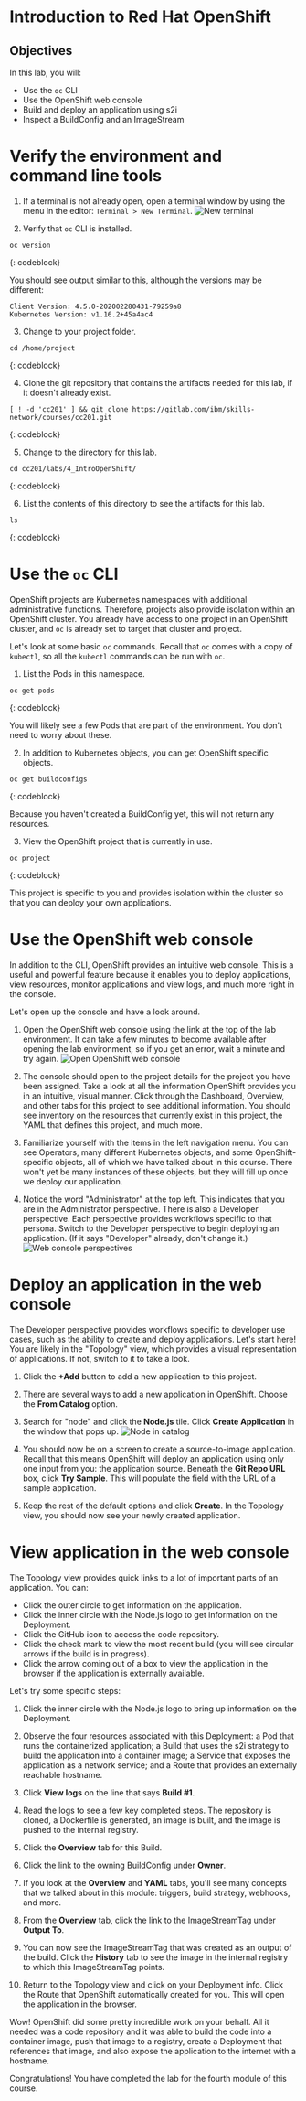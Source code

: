 # Introduction to Red Hat OpenShift

## Objectives
In this lab, you will:
- Use the `oc` CLI
- Use the OpenShift web console
- Build and deploy an application using s2i
- Inspect a BuildConfig and an ImageStream

# Verify the environment and command line tools
1. If a terminal is not already open, open a terminal window by using the menu in the editor: `Terminal > New Terminal`.
![New terminal](images/new-terminal.png)

2. Verify that `oc` CLI is installed.
```
oc version
```
{: codeblock}

You should see output similar to this, although the versions may be different:
```
Client Version: 4.5.0-202002280431-79259a8
Kubernetes Version: v1.16.2+45a4ac4
```

3. Change to your project folder.
```
cd /home/project
```
{: codeblock}

4. Clone the git repository that contains the artifacts needed for this lab, if it doesn't already exist.
```
[ ! -d 'cc201' ] && git clone https://gitlab.com/ibm/skills-network/courses/cc201.git
```
{: codeblock}

5. Change to the directory for this lab.
```
cd cc201/labs/4_IntroOpenShift/
```
{: codeblock}

6. List the contents of this directory to see the artifacts for this lab.
```
ls
```
{: codeblock}

# Use the `oc` CLI
OpenShift projects are Kubernetes namespaces with additional administrative functions. Therefore, projects also provide isolation within an OpenShift cluster. You already have access to one project in an OpenShift cluster, and `oc` is already set to target that cluster and project.

Let's look at some basic `oc` commands. Recall that `oc` comes with a copy of `kubectl`, so all the `kubectl` commands can be run with `oc`.

1. List the Pods in this namespace.
```
oc get pods
```
{: codeblock}

You will likely see a few Pods that are part of the environment. You don't need to worry about these.

2. In addition to Kubernetes objects, you can get OpenShift specific objects.
```
oc get buildconfigs
```
{: codeblock}

Because you haven't created a BuildConfig yet, this will not return any resources.

3. View the OpenShift project that is currently in use.
```
oc project
```
{: codeblock}

This project is specific to you and provides isolation within the cluster so that you can deploy your own applications.

# Use the OpenShift web console
In addition to the CLI, OpenShift provides an intuitive web console. This is a useful and powerful feature because it enables you to deploy applications, view resources, monitor applications and view logs, and much more right in the console.

Let's open up the console and have a look around.

1. Open the OpenShift web console using the link at the top of the lab environment. It can take a few minutes to become available after opening the lab environment, so if you get an error, wait a minute and try again.
![Open OpenShift web console](images/open-web-console.png)

2. The console should open to the project details for the project you have been assigned. Take a look at all the information OpenShift provides you in an intuitive, visual manner. Click through the Dashboard, Overview, and other tabs for this project to see additional information. You should see inventory on the resources that currently exist in this project, the YAML that defines this project, and much more.

3. Familiarize yourself with the items in the left navigation menu. You can see Operators, many different Kubernetes objects, and some OpenShift-specific objects, all of which we have talked about in this course. There won't yet be many instances of these objects, but they will fill up once we deploy our application.

4. Notice the word "Administrator" at the top left. This indicates that you are in the Administrator perspective. There is also a Developer perspective. Each perspective provides workflows specific to that persona. Switch to the Developer perspective to begin deploying an application. (If it says "Developer" already, don't change it.)
![Web console perspectives](images/console-perspectives.png)

# Deploy an application in the web console
The Developer perspective provides workflows specific to developer use cases, such as the ability to create and deploy applications. Let's start here! You are likely in the "Topology" view, which provides a visual representation of applications. If not, switch to it to take a look.

1. Click the **+Add** button to add a new application to this project.

2. There are several ways to add a new application in OpenShift. Choose the **From Catalog** option.

3. Search for "node" and click the **Node.js** tile. Click **Create Application** in the window that pops up.
![Node in catalog](images/node-in-catalog.png)

4. You should now be on a screen to create a source-to-image application. Recall that this means OpenShift will deploy an application using only one input from you: the application source. Beneath the **Git Repo URL** box, click **Try Sample**. This will populate the field with the URL of a sample application.

5. Keep the rest of the default options and click **Create**.
In the Topology view, you should now see your newly created application.

# View application in the web console
The Topology view provides quick links to a lot of important parts of an application. You can:
* Click the outer circle to get information on the application.
* Click the inner circle with the Node.js logo to get information on the Deployment.
* Click the GitHub icon to access the code repository.
* Click the check mark to view the most recent build (you will see circular arrows if the build is in progress).
* Click the arrow coming out of a box to view the application in the browser if the application is externally available.

Let's try some specific steps:
1. Click the inner circle with the Node.js logo to bring up information on the Deployment.

2. Observe the four resources associated with this Deployment: a Pod that runs the containerized application; a Build that uses the s2i strategy to build the application into a container image; a Service that exposes the application as a network service; and a Route that provides an externally reachable hostname.

3. Click **View logs** on the line that says **Build #1**.

4. Read the logs to see a few key completed steps. The repository is cloned, a Dockerfile is generated, an image is built, and the image is pushed to the internal registry.

5. Click the **Overview** tab for this Build.

6. Click the link to the owning BuildConfig under **Owner**.

7. If you look at the **Overview** and **YAML** tabs, you'll see many concepts that we talked about in this module: triggers, build strategy, webhooks, and more.

8. From the **Overview** tab, click the link to the ImageStreamTag under **Output To**.

9. You can now see the ImageStreamTag that was created as an output of the build. Click the **History** tab to see the image in the internal registry to which this ImageStreamTag points.

10. Return to the Topology view and click on your Deployment info. Click the Route that OpenShift automatically created for you. This will open the application in the browser.

Wow! OpenShift did some pretty incredible work on your behalf. All it needed was a code repository and it was able to build the code into a container image, push that image to a registry, create a Deployment that references that image, and also expose the application to the internet with a hostname.

Congratulations! You have completed the lab for the fourth module of this course.
